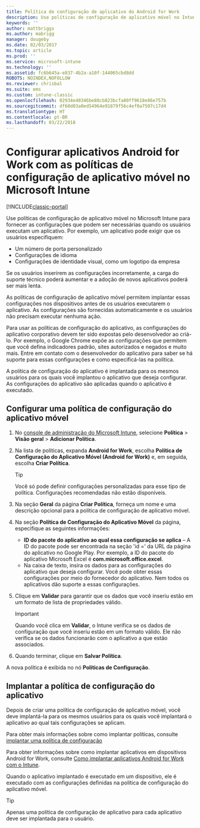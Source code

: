 ```yaml
---
title: Política de configuração de aplicativo do Android for Work
description: Use políticas de configuração de aplicativo móvel no Intune para fornecer as configurações que podem ser necessárias quando os usuários executam um aplicativo Android for Work.
keywords: ''
author: mattbriggs
ms.author: mabrigg
manager: dougeby
ms.date: 02/03/2017
ms.topic: article
ms.prod: ''
ms.service: microsoft-intune
ms.technology: ''
ms.assetid: fc6b645a-e837-4b2a-a10f-144065cbd8dd
ROBOTS: NOINDEX,NOFOLLOW
ms.reviewer: chrisbal
ms.suite: ems
ms.custom: intune-classic
ms.openlocfilehash: 02934e40346be88cb823bcfa80ff9618e86e757b
ms.sourcegitcommit: df60d03a0ed54964e91879f56c4ef0a7507c17d4
ms.translationtype: HT
ms.contentlocale: pt-BR
ms.lasthandoff: 03/22/2018
---
```

# <a name="configure-android-for-work-apps-with-mobile-app-configuration-policies-in-microsoft-intune"></a>Configurar aplicativos Android for Work com as políticas de configuração de aplicativo móvel no Microsoft Intune

[!INCLUDE[classic-portal](../includes/classic-portal.md)]

Use políticas de configuração de aplicativo móvel no Microsoft Intune para fornecer as configurações que podem ser necessárias quando os usuários executam um aplicativo. Por exemplo, um aplicativo pode exigir que os usuários especifiquem:

-   Um número de porta personalizado
-   Configurações de idioma
-   Configurações de identidade visual, como um logotipo da empresa

Se os usuários inserirem as configurações incorretamente, a carga do suporte técnico poderá aumentar e a adoção de novos aplicativos poderá ser mais lenta.

As políticas de configuração de aplicativo móvel permitem implantar essas configurações nos dispositivos antes de os usuários executarem o aplicativo. As configurações são fornecidas automaticamente e os usuários não precisam executar nenhuma ação.

Para usar as políticas de configuração do aplicativo, as configurações do aplicativo corporativo devem ter sido expostas pelo desenvolvedor ao criá-lo. Por exemplo, o Google Chrome expõe as configurações que permitem que você defina indicadores padrão, sites autorizados e negados e muito mais. Entre em contato com o desenvolvedor do aplicativo para saber se há suporte para essas configurações e como especificá-las na política.

A política de configuração do aplicativo é implantada para os mesmos usuários para os quais você implantou o aplicativo que deseja configurar. As configurações do aplicativo são aplicadas quando o aplicativo é executado.

## <a name="configure-a-mobile-app-configuration-policy"></a>Configurar uma política de configuração do aplicativo móvel

1.  No [console de administração do Microsoft Intune](https://manage.microsoft.com), selecione **Política** &gt; **Visão geral** &gt; **Adicionar Política**.

2.  Na lista de políticas, expanda **Android for Work**, escolha **Política de Configuração do Aplicativo Móvel (Android for Work)** e, em seguida, escolha **Criar Política**.

    > [!TIP]
    > Você só pode definir configurações personalizadas para esse tipo de política. Configurações recomendadas não estão disponíveis.

3.  Na seção **Geral** da página **Criar Política**, forneça um nome e uma descrição opcional para a política de configuração de aplicativo móvel.

4. Na seção **Política de Configuração do Aplicativo Móvel** da página, especifique as seguintes informações:
    - **ID do pacote do aplicativo ao qual essa configuração se aplica** – A ID do pacote pode ser encontrada na seção 'id =' da URL da página do aplicativo no Google Play. Por exemplo, a ID do pacote do aplicativo Microsoft Excel é **com.microsoft.office.excel**.
    - Na caixa de texto, insira os dados para as configurações do aplicativo que deseja configurar. Você pode obter essas configurações por meio do fornecedor do aplicativo. Nem todos os aplicativos dão suporte a essas configurações.
5.  Clique em **Validar** para garantir que os dados que você inseriu estão em um formato de lista de propriedades válido.

    > [!IMPORTANT]
    > Quando você clica em **Validar**, o Intune verifica se os dados de configuração que você inseriu estão em um formato válido. Ele não verifica se os dados funcionarão com o aplicativo a que estão associados.

6.  Quando terminar, clique em **Salvar Política**.

A nova política é exibida no nó **Políticas de Configuração**.


## <a name="deploy-the-app-configuration-policy"></a>Implantar a política de configuração do aplicativo
Depois de criar uma política de configuração de aplicativo móvel, você deve implantá-la para os mesmos usuários para os quais você implantará o aplicativo ao qual tais configurações se aplicam.

Para obter mais informações sobre como implantar políticas, consulte [implantar uma política de configuração](/intune-classic/deploy-use/manage-settings-and-features-on-your-devices-with-microsoft-intune-policies#deploy-a-configuration-policy)

Para obter informações sobre como implantar aplicativos em dispositivos Android for Work, consulte [Como implantar aplicativos Android for Work com o Intune](android-for-work-apps.md).

Quando o aplicativo implantado é executado em um dispositivo, ele é executado com as configurações definidas na política de configuração do aplicativo móvel.

> [!TIP]
> Apenas uma política de configuração de aplicativo para cada aplicativo deve ser implantada para o usuário.

